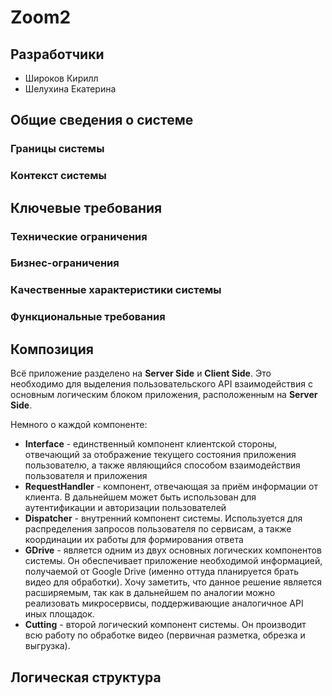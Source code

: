 # Zoom2
## Разработчики
- Широков Кирилл
- Шелухина Екатерина

## Общие сведения о системе
### Границы системы
### Контекст системы

## Ключевые требования
### Технические ограничения
### Бизнес-ограничения
### Качественные характеристики системы
### Функциональные требования

## Композиция

Всё приложение разделено на **Server Side** и **Client Side**. Это необходимо для выделения пользовательского API взаимодействия с основным логическим блоком приложения, расположенным на **Server Side**.

Немного о каждой компоненте:
 - **Interface** - единственный компонент клиентской стороны, отвечающий за отображение текущего состояния приложения пользователю, а также являющийся способом взаимодействия пользователя и приложения
 - **RequestHandler** - компонент, отвечающая за приём информации от клиента. В дальнейшем может быть использован для аутентификации и авторизации пользователей
 - **Dispatcher** - внутренний компонент системы. Используется для распределения запросов пользователя по сервисам, а также координации их работы для формирования ответа
 - **GDrive** - является одним из двух основных логических компонентов системы. Он обеспечивает приложение необходимой информацией, получаемой от Google Drive (именно оттуда планируется брать видео для обработки). Хочу заметить, что данное решение является расширяемым, так как в дальнейшем по аналогии можно реализовать микросервисы, поддерживающие аналогичное API иных площадок.
 - **Cutting** - второй логический компонент системы. Он производит всю работу по обработке видео (первичная разметка, обрезка и выгрузка).

## Логическая структура